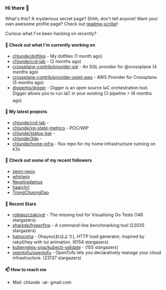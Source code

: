 ### Hi there 👋

What's this? A mysterious secret page? Shhh, don't tell anyone!
Want your own awesome profile page? Check out [readme-scribe](https://github.com/muesli/readme-scribe)!

Curious what I've been hacking on recently?

#### 👷 Check out what I'm currently working on

- [chlunde/dotfiles](https://github.com/chlunde/dotfiles) - My dotfiles (1 month ago)
- [chlunde/crd-lab](https://github.com/chlunde/crd-lab) -  (2 months ago)
- [crossplane-contrib/provider-sql](https://github.com/crossplane-contrib/provider-sql) - An SQL provider for @crossplane (4 months ago)
- [crossplane-contrib/provider-upjet-aws](https://github.com/crossplane-contrib/provider-upjet-aws) - AWS Provider for Crossplane. (5 months ago)
- [diggerhq/digger](https://github.com/diggerhq/digger) - Digger is an open source IaC orchestration tool. Digger allows you to run IaC in your existing CI pipeline ⚡️   (6 months ago)

#### 🌱 My latest projects

- [chlunde/crd-lab](https://github.com/chlunde/crd-lab) - 
- [chlunde/xp-state-metrics](https://github.com/chlunde/xp-state-metrics) - POC/WIP
- [chlunde/status-bar](https://github.com/chlunde/status-bar) - 
- [chlunde/3dp](https://github.com/chlunde/3dp) - 
- [chlunde/home-infra](https://github.com/chlunde/home-infra) - flux repo for my home infrastructure running on k3s 



#### 👯 Check out some of my recent followers

- [zeon-neon](https://github.com/zeon-neon)
- [whirlwin](https://github.com/whirlwin)
- [Neustradamus](https://github.com/Neustradamus)
- [haarchri](https://github.com/haarchri)
- [TrongChuongDao](https://github.com/TrongChuongDao)

#### 🌟 Recent Stars

- [roblaszczak/vgt](https://github.com/roblaszczak/vgt) - The missing tool for Visualising Go Tests (146 stargazers)
- [sharkdp/hyperfine](https://github.com/sharkdp/hyperfine) - A command-line benchmarking tool (22035 stargazers)
- [hatoo/oha](https://github.com/hatoo/oha) - Ohayou(おはよう), HTTP load generator, inspired by rakyll/hey with tui animation. (6154 stargazers)
- [kubernetes-sigs/kubectl-validate](https://github.com/kubernetes-sigs/kubectl-validate) -  (155 stargazers)
- [opentofu/opentofu](https://github.com/opentofu/opentofu) - OpenTofu lets you declaratively manage your cloud infrastructure. (23137 stargazers)

#### 📫 How to reach me

- Mail: chlunde -at- gmail.com

